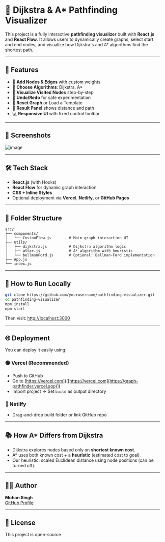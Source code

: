 # 🧠 Dijkstra & A* Pathfinding Visualizer

This project is a fully interactive **pathfinding visualizer** built with **React.js** and **React Flow**. It allows users to dynamically create graphs, select start and end nodes, and visualize how Dijkstra's and A* algorithms find the shortest path.

---

## 🚀 Features

- 📍 **Add Nodes & Edges** with custom weights
- 🧠 **Choose Algorithms**: Dijkstra, A*
- 🧭 **Visualize Visited Nodes** step-by-step
- 🔄 **Undo/Redo** for safe experimentation
- 🧹 **Reset Graph** or Load a Template
- 🧾 **Result Panel** shows distance and path
- 💻 **Responsive UI** with fixed control toolbar

---

## 📸 Screenshots

![image](https://github.com/user-attachments/assets/c7e0d1a3-e4ab-4851-ac54-0d28177238bc)


---

## 🛠 Tech Stack

- **React.js** (with Hooks)
- **React Flow** for dynamic graph interaction
- **CSS + Inline Styles**
- Optional deployment via **Vercel**, **Netlify**, or **GitHub Pages**

---

## 📂 Folder Structure

```
src/
├── components/
│   └── CustomFlow.js        # Main graph interaction UI
├── utils/
│   ├── dijkstra.js          # Dijkstra algorithm logic
│   ├── aStar.js             # A* algorithm with heuristic
│   └── bellmanFord.js       # Optional: Bellman-Ford implementation
├── App.js
└── index.js
```

---

## 🧪 How to Run Locally

```bash
git clone https://github.com/yourusername/pathfinding-visualizer.git
cd pathfinding-visualizer
npm install
npm start
```
Then visit: [http://localhost:3000](http://localhost:3000)

---

## 🌐 Deployment

You can deploy it easily using:

### 🟢 Vercel (Recommended)
- Push to GitHub
- Go to [https://vercel.com]([[https://vercel.com](https://graph-pathfinder.vercel.app)])
- Import project → Set `build` as output directory

### 🔵 Netlify
- Drag-and-drop build folder or link GitHub repo

---

## 📚 How A* Differs from Dijkstra

- Dijkstra explores nodes based only on **shortest known cost**.
- A* uses both known cost + a **heuristic** (estimated cost to goal).
- Our heuristic: scaled Euclidean distance using node positions (can be turned off).

---

## 👨‍💻 Author

**Mohan Singh**  
[GitHub Profile](https://github.com/ms032383)  


---

## 📝 License

This project is open-source 

